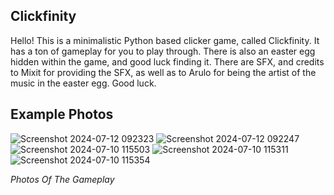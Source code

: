 ## Clickfinity

Hello! This is a minimalistic Python based clicker game, called Clickfinity. It has a ton of gameplay for you to play through. There is also an easter egg hidden within the game, and good luck finding it. There are SFX, and credits to Mixit for providing the SFX, as well as to Arulo for being the artist of the music in the easter egg. Good luck.

## Example Photos
![Screenshot 2024-07-12 092323](https://github.com/user-attachments/assets/0fe3815d-e51b-4589-844f-b1647385189c)
![Screenshot 2024-07-12 092247](https://github.com/user-attachments/assets/1040cf25-cf0c-4f3b-95ce-32683117bedf)
![Screenshot 2024-07-10 115503](https://github.com/user-attachments/assets/5b766432-a531-4e57-b161-3389d68667d6)
![Screenshot 2024-07-10 115311](https://github.com/user-attachments/assets/b73741a9-29d1-4d0d-99fe-2dad6f82d59a)
![Screenshot 2024-07-10 115354](https://github.com/user-attachments/assets/9d6c4faa-a514-4117-87a1-a98f4fab346a)

_Photos Of The Gameplay_
